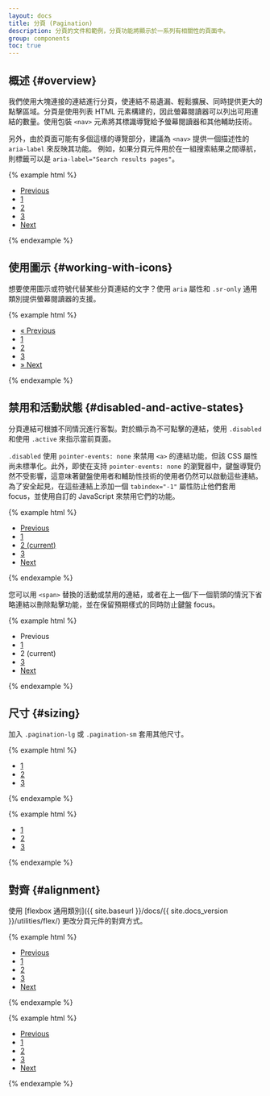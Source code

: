 ```yaml
---
layout: docs
title: 分頁 (Pagination)
description: 分頁的文件和範例，分頁功能將顯示於一系列有相關性的頁面中。
group: components
toc: true
---
```


## 概述 {#overview}

我們使用大塊連接的連結進行分頁，使連結不易遺漏、輕鬆擴展、同時提供更大的點擊區域。分頁是使用列表 HTML 元素構建的，因此螢幕閱讀器可以列出可用連結的數量。使用包裝 `<nav>` 元素將其標識導覽給予螢幕閱讀器和其他輔助技術。

另外，由於頁面可能有多個這樣的導覽部分，建議為 `<nav>` 提供一個描述性的 `aria-label` 來反映其功能。 例如，如果分頁元件用於在一組搜索結果之間導航，則標籤可以是 `aria-label="Search results pages"`。

{% example html %}
<nav aria-label="Page navigation example">
  <ul class="pagination">
    <li class="page-item"><a class="page-link" href="#">Previous</a></li>
    <li class="page-item"><a class="page-link" href="#">1</a></li>
    <li class="page-item"><a class="page-link" href="#">2</a></li>
    <li class="page-item"><a class="page-link" href="#">3</a></li>
    <li class="page-item"><a class="page-link" href="#">Next</a></li>
  </ul>
</nav>
{% endexample %}

## 使用圖示 {#working-with-icons}

想要使用圖示或符號代替某些分頁連結的文字？使用 `aria` 屬性和 `.sr-only` 通用類別提供螢幕閱讀器的支援。


{% example html %}
<nav aria-label="Page navigation example">
  <ul class="pagination">
    <li class="page-item">
      <a class="page-link" href="#" aria-label="Previous">
        <span aria-hidden="true">&laquo;</span>
        <span class="sr-only">Previous</span>
      </a>
    </li>
    <li class="page-item"><a class="page-link" href="#">1</a></li>
    <li class="page-item"><a class="page-link" href="#">2</a></li>
    <li class="page-item"><a class="page-link" href="#">3</a></li>
    <li class="page-item">
      <a class="page-link" href="#" aria-label="Next">
        <span aria-hidden="true">&raquo;</span>
        <span class="sr-only">Next</span>
      </a>
    </li>
  </ul>
</nav>
{% endexample %}

## 禁用和活動狀態 {#disabled-and-active-states}

分頁連結可根據不同情況進行客製。對於顯示為不可點擊的連結，使用 `.disabled` 和使用 `.active` 來指示當前頁面。

`.disabled` 使用 `pointer-events: none` 來禁用 `<a>` 的連結功能，但該 CSS 屬性尚未標準化。此外，即使在支持 `pointer-events: none` 的瀏覽器中，鍵盤導覽仍然不受影響，這意味著鍵盤使用者和輔助性技術的使用者仍然可以啟動這些連結。為了安全起見，在這些連結上添加一個 `tabindex="-1"` 屬性防止他們套用 focus，並使用自訂的 JavaScript 來禁用它們的功能。

{% example html %}
<nav aria-label="...">
  <ul class="pagination">
    <li class="page-item disabled">
      <a class="page-link" href="#" tabindex="-1">Previous</a>
    </li>
    <li class="page-item"><a class="page-link" href="#">1</a></li>
    <li class="page-item active">
      <a class="page-link" href="#">2 <span class="sr-only">(current)</span></a>
    </li>
    <li class="page-item"><a class="page-link" href="#">3</a></li>
    <li class="page-item">
      <a class="page-link" href="#">Next</a>
    </li>
  </ul>
</nav>
{% endexample %}

您可以用 `<span>` 替換的活動或禁用的連結，或者在上一個/下一個箭頭的情況下省略連結以刪除點擊功能，並在保留預期樣式的同時防止鍵盤 focus。

{% example html %}
<nav aria-label="...">
  <ul class="pagination">
    <li class="page-item disabled">
      <span class="page-link">Previous</span>
    </li>
    <li class="page-item"><a class="page-link" href="#">1</a></li>
    <li class="page-item active">
      <span class="page-link">
        2
        <span class="sr-only">(current)</span>
      </span>
    </li>
    <li class="page-item"><a class="page-link" href="#">3</a></li>
    <li class="page-item">
      <a class="page-link" href="#">Next</a>
    </li>
  </ul>
</nav>
{% endexample %}

## 尺寸 {#sizing}

加入 `.pagination-lg` 或 `.pagination-sm` 套用其他尺寸。


{% example html %}
<nav aria-label="...">
  <ul class="pagination pagination-lg">
    <li class="page-item disabled">
      <a class="page-link" href="#" tabindex="-1">1</a>
    </li>
    <li class="page-item"><a class="page-link" href="#">2</a></li>
    <li class="page-item"><a class="page-link" href="#">3</a></li>
  </ul>
</nav>
{% endexample %}

{% example html %}
<nav aria-label="...">
  <ul class="pagination pagination-sm">
    <li class="page-item disabled">
      <a class="page-link" href="#" tabindex="-1">1</a>
    </li>
    <li class="page-item"><a class="page-link" href="#">2</a></li>
    <li class="page-item"><a class="page-link" href="#">3</a></li>
  </ul>
</nav>
{% endexample %}

## 對齊 {#alignment}

使用 [flexbox 通用類別]({{ site.baseurl }}/docs/{{ site.docs_version }}/utilities/flex/) 更改分頁元件的對齊方式。

{% example html %}
<nav aria-label="Page navigation example">
  <ul class="pagination justify-content-center">
    <li class="page-item disabled">
      <a class="page-link" href="#" tabindex="-1">Previous</a>
    </li>
    <li class="page-item"><a class="page-link" href="#">1</a></li>
    <li class="page-item"><a class="page-link" href="#">2</a></li>
    <li class="page-item"><a class="page-link" href="#">3</a></li>
    <li class="page-item">
      <a class="page-link" href="#">Next</a>
    </li>
  </ul>
</nav>
{% endexample %}

{% example html %}
<nav aria-label="Page navigation example">
  <ul class="pagination justify-content-end">
    <li class="page-item disabled">
      <a class="page-link" href="#" tabindex="-1">Previous</a>
    </li>
    <li class="page-item"><a class="page-link" href="#">1</a></li>
    <li class="page-item"><a class="page-link" href="#">2</a></li>
    <li class="page-item"><a class="page-link" href="#">3</a></li>
    <li class="page-item">
      <a class="page-link" href="#">Next</a>
    </li>
  </ul>
</nav>
{% endexample %}
